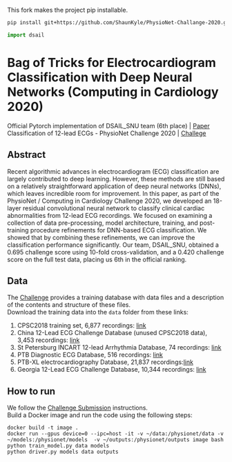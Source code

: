 This fork makes the project pip installable.

```sh
pip install git+https://github.com/ShaunKyle/PhysioNet-Challange-2020.git@main
```

```python
import dsail
```

# Bag of Tricks for Electrocardiogram Classification with Deep Neural Networks (Computing in Cardiology 2020)
Official Pytorch implementation of DSAIL_SNU team (6th place) | [Paper](https://www.cinc.org/archives/2020/pdf/CinC2020-328.pdf) <br/>
Classification of 12-lead ECGs - PhysioNet Challenge 2020 | [Challege](https://physionetchallenges.github.io/2020/) <br/>

## Abstract
Recent algorithmic advances in electrocardiogram (ECG) classification are largely contributed to deep learning. However, these methods are still based on a relatively straightforward application of deep neural networks (DNNs), which leaves incredible room for improvement. In this paper, as part of the PhysioNet / Computing in Cardiology Challenge 2020, we developed an 18-layer residual convolutional neural network to classify clinical cardiac abnormalities from 12-lead ECG recordings. We focused on examining a collection of data pre-processing, model architecture, training, and post-training procedure refinements for DNN-based ECG classification. We showed that by combining these refinements, we can improve the classification performance significantly. Our team, DSAIL_SNU, obtained a 0.695 challenge score using 10-fold cross-validation, and a 0.420 challenge score on the full test data, placing us 6th in the official ranking. <br>

## Data
The [Challenge](https://physionetchallenges.github.io/2020/) provides a training database with data files and a description of the contents and structure of these files. <br/>
Download the training data into the `data` folder from these links:
1. CPSC2018 training set, 6,877 recordings: [link](https://storage.cloud.google.com/physionet-challenge-2020-12-lead-ecg-public/PhysioNetChallenge2020_Training_CPSC.tar.gz)
2. China 12-Lead ECG Challenge Database (unused CPSC2018 data), 3,453 recordings: [link](https://storage.cloud.google.com/physionet-challenge-2020-12-lead-ecg-public/PhysioNetChallenge2020_Training_2.tar.gz)
3. St Petersburg INCART 12-lead Arrhythmia Database, 74 recordings: [link](https://storage.cloud.google.com/physionet-challenge-2020-12-lead-ecg-public/PhysioNetChallenge2020_Training_StPetersburg.tar.gz)
4. PTB Diagnostic ECG Database, 516 recordings: [link](https://storage.cloud.google.com/physionet-challenge-2020-12-lead-ecg-public/PhysioNetChallenge2020_Training_PTB.tar.gz)
5. PTB-XL electrocardiography Database, 21,837 recordings:[link](https://storage.googleapis.com/physionet-challenge-2020-12-lead-ecg-public/PhysioNetChallenge2020_Training_PTB-XL.tar.gz)
6. Georgia 12-Lead ECG Challenge Database, 10,344 recordings: [link](https://storage.cloud.google.com/physionet-challenge-2020-12-lead-ecg-public/PhysioNetChallenge2020_Training_E.tar.gz)

## How to run
We follow the [Challenge Submission](https://moody-challenge.physionet.org/2020/submissions) instructions. <br/>
Build a Docker image and run the code using the following steps:
```
docker build -t image .
docker run --gpus device=0 --ipc=host -it -v ~/data:/physionet/data -v ~/models:/physionet/models  -v ~/outputs:/physionet/outputs image bash
python train_model.py data models
python driver.py models data outputs
```
